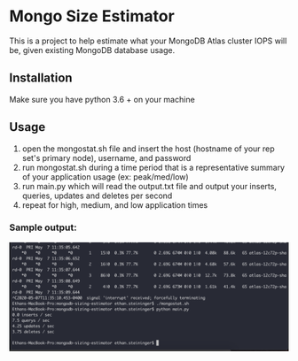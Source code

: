 # Mongo Size Estimator

This is a project to help estimate what your MongoDB Atlas cluster IOPS will be, given existing MongoDB database usage.

## Installation

Make sure you have python 3.6 + on your machine

## Usage

1. open the mongostat.sh file and insert the host (hostname of your rep set's primary node), username, and password
2. run mongostat.sh during a time period that is a representative summary of your application usage (ex: peak/med/low)
3. run main.py which will read the output.txt file and output your inserts, queries, updates and deletes per second
4. repeat for high, medium, and low application times


### Sample output:

![Output](/assets/output.png?raw=true "Output")
